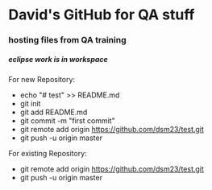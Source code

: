 # David's GitHub for QA stuff

### hosting files from QA training

##### eclipse work is in workspace

For new Repository:

* echo "# test" >> README.md
* git init
* git add README.md
* git commit -m "first commit"
* git remote add origin https://github.com/dsm23/test.git
* git push -u origin master

For existing Repository:

* git remote add origin https://github.com/dsm23/test.git
* git push -u origin master
